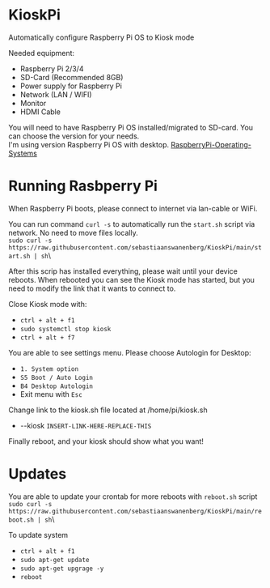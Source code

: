 # KioskPi
Automatically configure Raspberry Pi OS to Kiosk mode

Needed equipment:
* Raspberry Pi 2/3/4
* SD-Card (Recommended 8GB)
* Power supply for Raspberry Pi
* Network (LAN / WIFI)
* Monitor 
* HDMI Cable

You will need to have Raspberry Pi OS installed/migrated to SD-card. You can choose the version for your needs.\
I'm using version Raspberry Pi OS with desktop.
[RaspberryPi-Operating-Systems](https://www.raspberrypi.org/software/operating-systems/)


# Running Rasbperry Pi

When Raspberry Pi boots, please connect to internet via lan-cable or WiFi.

You can run command `curl -s` to automatically run the `start.sh` script via network. No need to move files locally.\
`sudo curl -s https://raw.githubusercontent.com/sebastiaanswanenberg/KioskPi/main/start.sh | sh`\

After this scrip has installed everything, please wait until your device reboots.
When rebooted you can see the Kiosk mode has started, but you need to modify the link that it wants to connect to.

Close Kiosk mode with:
* `ctrl + alt + f1`
* `sudo systemctl stop kiosk`
* `ctrl + alt + f7`

You are able to see settings menu. Please choose Autologin for Desktop:
* `1. System option`
* `S5 Boot / Auto Login`
* `B4 Desktop Autologin`
* Exit menu with `Esc`

Change link to the kiosk.sh file located at /home/pi/kiosk.sh
* --kiosk `INSERT-LINK-HERE-REPLACE-THIS`

Finally reboot, and your kiosk should show what you want!

# Updates

You are able to update your crontab for more reboots with `reboot.sh` script\
`sudo curl -s https://raw.githubusercontent.com/sebastiaanswanenberg/KioskPi/main/reboot.sh | sh`\

To update system
* `ctrl + alt + f1`
* `sudo apt-get update`
* `sudo apt-get upgrage -y`
* `reboot`
